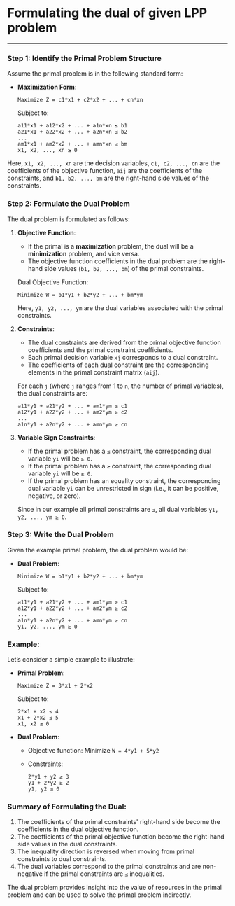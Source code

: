 # Formulating the dual of given LPP problem

---

### **Step 1: Identify the Primal Problem Structure**

Assume the primal problem is in the following standard form:

- **Maximization Form**:
  
  ```
  Maximize Z = c1*x1 + c2*x2 + ... + cn*xn
  ```
  
  Subject to:
  
  ```
  a11*x1 + a12*x2 + ... + a1n*xn ≤ b1
  a21*x1 + a22*x2 + ... + a2n*xn ≤ b2
  ...
  am1*x1 + am2*x2 + ... + amn*xn ≤ bm
  x1, x2, ..., xn ≥ 0
  ```

Here, `x1, x2, ..., xn` are the decision variables, `c1, c2, ..., cn` are the coefficients of the objective function, `aij` are the coefficients of the constraints, and `b1, b2, ..., bm` are the right-hand side values of the constraints.

### **Step 2: Formulate the Dual Problem**

The dual problem is formulated as follows:

1. **Objective Function**:
   - If the primal is a **maximization** problem, the dual will be a **minimization** problem, and vice versa.
   - The objective function coefficients in the dual problem are the right-hand side values (`b1, b2, ..., bm`) of the primal constraints.

   Dual Objective Function:
   
   ```
   Minimize W = b1*y1 + b2*y2 + ... + bm*ym
   ```
   
   Here, `y1, y2, ..., ym` are the dual variables associated with the primal constraints.

2. **Constraints**:
   - The dual constraints are derived from the primal objective function coefficients and the primal constraint coefficients.
   - Each primal decision variable `xj` corresponds to a dual constraint.
   - The coefficients of each dual constraint are the corresponding elements in the primal constraint matrix (`aij`).

   For each `j` (where `j` ranges from 1 to `n`, the number of primal variables), the dual constraints are:
   
   ```
   a11*y1 + a21*y2 + ... + am1*ym ≥ c1
   a12*y1 + a22*y2 + ... + am2*ym ≥ c2
   ...
   a1n*y1 + a2n*y2 + ... + amn*ym ≥ cn
   ```

3. **Variable Sign Constraints**:
   - If the primal problem has a `≤` constraint, the corresponding dual variable `yi` will be `≥ 0`.
   - If the primal problem has a `≥` constraint, the corresponding dual variable `yi` will be `≤ 0`.
   - If the primal problem has an equality constraint, the corresponding dual variable `yi` can be unrestricted in sign (i.e., it can be positive, negative, or zero).

   Since in our example all primal constraints are `≤`, all dual variables `y1, y2, ..., ym ≥ 0`.

### **Step 3: Write the Dual Problem**

Given the example primal problem, the dual problem would be:

- **Dual Problem**:

  ```
  Minimize W = b1*y1 + b2*y2 + ... + bm*ym
  ```
  
  Subject to:
  
  ```
  a11*y1 + a21*y2 + ... + am1*ym ≥ c1
  a12*y1 + a22*y2 + ... + am2*ym ≥ c2
  ...
  a1n*y1 + a2n*y2 + ... + amn*ym ≥ cn
  y1, y2, ..., ym ≥ 0
  ```

### **Example:**

Let’s consider a simple example to illustrate:

- **Primal Problem**:
  
  ```
  Maximize Z = 3*x1 + 2*x2
  ```
  
  Subject to:
  
  ```
  2*x1 + x2 ≤ 4
  x1 + 2*x2 ≤ 5
  x1, x2 ≥ 0
  ```

- **Dual Problem**:
  - Objective function: Minimize `W = 4*y1 + 5*y2`
  
  - Constraints:
    
    ```
    2*y1 + y2 ≥ 3
    y1 + 2*y2 ≥ 2
    y1, y2 ≥ 0
    ```

### **Summary of Formulating the Dual:**

1. The coefficients of the primal constraints' right-hand side become the coefficients in the dual objective function.
2. The coefficients of the primal objective function become the right-hand side values in the dual constraints.
3. The inequality direction is reversed when moving from primal constraints to dual constraints.
4. The dual variables correspond to the primal constraints and are non-negative if the primal constraints are `≤` inequalities.

The dual problem provides insight into the value of resources in the primal problem and can be used to solve the primal problem indirectly.
